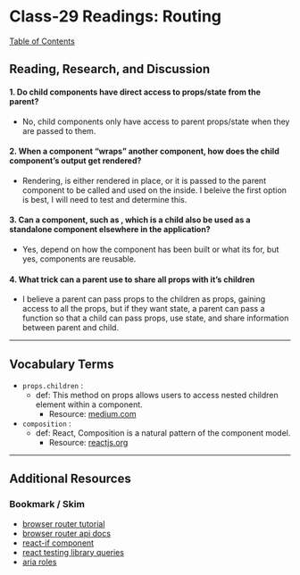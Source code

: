 # Class-29 Readings: Routing

[Table of Contents](README.md)  

## Reading, Research, and Discussion

#### 1. Do child components have direct access to props/state from the parent?
- No, child components only have access to parent props/state when they are passed to them.

#### 2. When a component “wraps” another component, how does the child component’s output get rendered?
- Rendering, is either rendered in place, or it is passed to the parent component to be called and used on the inside. I beleive the first option is best, I will need to test and determine this.  

#### 3. Can a component, such as <Content />, which is a child also be used as a standalone component elsewhere in the application?
- Yes, depend on how the component has been built or what its for, but yes, components are reusable.

#### 4. What trick can a parent use to share all props with it’s children
- I believe a parent can pass props to the children as props, gaining access to all the props, but if they want state, a parent can pass a function so that a child can pass props, use state, and share information between parent and child.

---

## Vocabulary Terms  

- `props.children` :  
    - def: This method on props allows users to access nested children element within a component.
        - Resource: [medium.com](https://medium.com/javascript-in-plain-english/how-to-use-props-children-in-react-7d6ab5836c9d)   
- `composition` :  
    - def: React, Composition is a natural pattern of the component model.
        - Resource: [reactjs.org](https://reactjs.org/docs/composition-vs-inheritance.html)  

    
---

## Additional Resources  

### Bookmark / Skim  
- [browser router tutorial](https://blog.pshrmn.com/simple-react-router-v4-tutorial/)  
- [browser router api docs](https://reactrouter.com/web/api)  
- [react-if component](https://www.npmjs.com/package/react-if)  
- [react testing library queries](https://testing-library.com/docs/dom-testing-library/api-queries)  
- [aria roles](https://www.w3.org/TR/html-aria/)  
